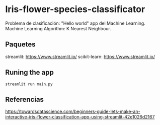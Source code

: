 # Iris-flower-species-classificator
Problema de clasificación: "Hello world" app del Machine Learning.
Machine Learning Algorithm: K Nearest Neighbour.

## Paquetes

streamlit: https://www.streamlit.io/
scikit-learn: https://www.streamlit.io/

## Runing the app

````streamlit run main.py````

## Referencias

https://towardsdatascience.com/beginners-guide-lets-make-an-interactive-iris-flower-classification-app-using-streamlit-42e1026d2167
